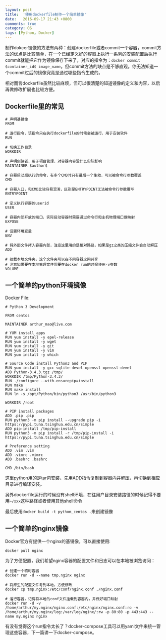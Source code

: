 ```yaml
---
layout: post
title:  '使用dockerfile制作一个简单镜像'
date:   2016-09-17 21:43 +0800
comments: true
category: OS
tags: [Python, Docker]
---
```


制作dokcer镜像的方法有两种：创建dockerfile或者commit一个容器，commit方法的优点是比较简单，在一个已经定义好的容器上执行一系列的安装配置后执行commit就能把它作为镜像保存下来了，对应的指令为：`docker commit $container_id$ image_name`。但commit方法的缺点是不够直观，你无法知道一个commit过后的镜像究竟是通过哪些指令生成的。

相对而言dockerfile虽然比较麻烦，但可以很清楚的知道镜像的定义和内容，以后再做修改扩展也比较方便。

## Dockerfile里的常见

```
# 声明基镜像
FROM 

# 运行指令，该指令只在执行dockerfile的时候会被运行，用于安装软件           
RUN 

# 切换工作目录
WORKDIR

# 声明创建者，用于项目管理，对容器内容没什么实际影响
MAINTAINER $author$         

# 容器启动后执行的命令，有多个CMD时只有最后一个生效，可以被命令行参数覆盖
CMD                         

# 容器入口，和CMD比较容易混淆，区别是ENTRYPOINT无法被命令行参数覆写
ENTRYPOINT                  

# 定义执行容器的userid
USER                        

# 容器内部开放的端口，实际启动容器时需要通过命令行和主机物理端口做映射
EXPOSE                      

# 设置环境变量
ENV

# 将外部文件拷入容器内部，注意这里用的是相对路径，如果是gz之类的压缩文件会自动解压
ADD

# 挂载本地文件夹，这个文件夹可以在不同容器之间共享
# 注意如果要在本地管理文件需要在docker run的时候使用-v参数
VOLUME
```

## 一个简单的python环境镜像

Docker File: 

```
# Python 3 Development

FROM centos

MAINTAINER arthur_mao@live.com

# YUM install apps
RUN yum install -y epel-release
RUN yum install -y wget
RUN yum install -y git
RUN yum install -y vim
RUN yum install -y which

# Source Code install Python3 and PIP
RUN yum install -y gcc sqlite-devel openssl openssl-devel
ADD Python-3.4.3.tgz /tmp/
WORKDIR /tmp/Python-3.4.3/
RUN ./configure --with-ensurepip=install
RUN make
RUN make install
RUN ln -s /opt/Python/bin/python3 /usr/bin/python3

WORKDIR /root

# PIP install packages
ADD .pip .pip
RUN python3 -m pip install --upgrade pip -i https://pypi.tuna.tsinghua.edu.cn/simple
ADD pip-install /tmp/pip-install
RUN python3 -m pip install -r /tmp/pip-install -i https://pypi.tuna.tsinghua.edu.cn/simple

# Preference setting
ADD .vim .vim
ADD .vimrc .vimrc
ADD .bashrc .bashrc

CMD /bin/bash
```

这里python用的是tar包安装，先用ADD指令复制到容器内并解压，再切换到相应目录进行编译安装。

另外dockerfile运行的时候没有shell环境，在往用户目录安装路径的时候记得不要用`~/xxx`这种路径或者使用其他shell命令

最后使用`docker build -t python_centos .`来创建镜像

## 一个简单的nginx镜像

Docker官方有提供一个nginx的基镜像，可以直接使用:

```
docker pull nginx
```

为了方便配置，我们希望nginx容器的配置文件和日志可以在本地被浏览访问：

```
# 创建一个临时容器
docker run -d --name tmp.nginx nginx

# 将原生的配置文件考到本地，方便修改
docker cp tmp.nginx:/etc/conf/nginx.conf ./nginx.conf

# 运行容器，记得将本地的conf文件挂载到容器内，并做好端口映射
docker run -d -v /home/arthur/my.nginx/nginx.conf:/etc/nginx/nginx.conf:ro -v /home/arthur/my.nginx/log:/var/log/nginx/:rw -p 80:80 -p 443:443 --name my.nginx nginx
```

有没有觉得这个run指令太长了？docker-compose工具可以用yaml文件来统一管理这些容器，下一篇讲一下docker-compose。